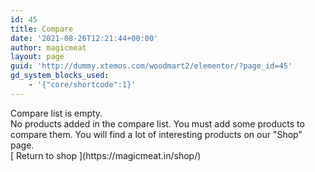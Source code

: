 ```yaml
---
id: 45
title: Compare
date: '2021-08-26T12:21:44+00:00'
author: magicmeat
layout: page
guid: 'http://dummy.xtemos.com/woodmart2/elementor/?page_id=45'
gd_system_blocks_used:
    - '{"core/shortcode":1}'
---
```


<link href="https://magicmeat.in/wp-content/themes/woodmart/css/parts/woo-page-empty-page.min.css?ver=6.5.4" id="wd-woo-page-empty-page-css" media="all" rel="stylesheet" type="text/css"></link></head><body> Compare list is empty.

<div class="wd-empty-page-text">No products added in the compare list. You must add some products to compare them.  
 You will find a lot of interesting products on our "Shop" page.</div> [ Return to shop ](https://magicmeat.in/shop/)